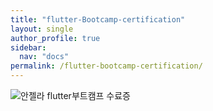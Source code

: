 ```yaml
---
title: "flutter-Bootcamp-certification"
layout: single
author_profile: true
sidebar:
  nav: "docs"
permalink: /flutter-bootcamp-certification/
---
```



![안젤라 flutter부트캠프 수료증](https://udemy-certificate.s3.amazonaws.com/image/UC-d7a8d27d-eb4b-4bc4-a660-8f54a1aea5b2.jpg)
